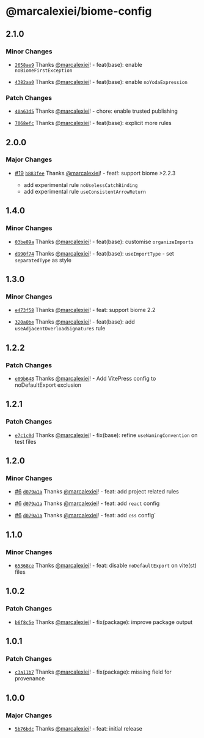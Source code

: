 # @marcalexiei/biome-config

## 2.1.0

### Minor Changes

- [`2658ae9`](https://github.com/marcalexiei/biome-config/commit/2658ae9d30cb829214ab79276bac8e68882ab047) Thanks [@marcalexiei](https://github.com/marcalexiei)! - feat(base): enable `noBiomeFirstException`

- [`4382aa0`](https://github.com/marcalexiei/biome-config/commit/4382aa001c969c29b3e6e776211423c234ae448c) Thanks [@marcalexiei](https://github.com/marcalexiei)! - feat(base): enable `noYodaExpression`

### Patch Changes

- [`40a63d5`](https://github.com/marcalexiei/biome-config/commit/40a63d52d53f7798d1c5764df9c161ef4750182c) Thanks [@marcalexiei](https://github.com/marcalexiei)! - chore: enable trusted publishing

- [`7068efc`](https://github.com/marcalexiei/biome-config/commit/7068efc3ea01083b42fc0d193ff132f2c4f76d4d) Thanks [@marcalexiei](https://github.com/marcalexiei)! - feat(base): explicit more rules

## 2.0.0

### Major Changes

- [#19](https://github.com/marcalexiei/biome-config/pull/19) [`b883fee`](https://github.com/marcalexiei/biome-config/commit/b883fee4c6969a0abc44e2a45a424c7dee438a50) Thanks [@marcalexiei](https://github.com/marcalexiei)! - feat!: support biome >2.2.3

  - add experimental rule `noUselessCatchBinding`
  - add experimental rule `useConsistentArrowReturn`

## 1.4.0

### Minor Changes

- [`03be89a`](https://github.com/marcalexiei/biome-config/commit/03be89a0c08258d5a4eb2ef78046953017e9b6f2) Thanks [@marcalexiei](https://github.com/marcalexiei)! - feat(base): customise `organizeImports`

- [`d990f74`](https://github.com/marcalexiei/biome-config/commit/d990f74d76c088615f1af7b912df82c6833e34d0) Thanks [@marcalexiei](https://github.com/marcalexiei)! - feat(base): `useImportType` - set `separatedType` as style

## 1.3.0

### Minor Changes

- [`e473f58`](https://github.com/marcalexiei/biome-config/commit/e473f58e40596f07e4cd3bf339958499e867cc4d) Thanks [@marcalexiei](https://github.com/marcalexiei)! - feat: support biome 2.2

- [`320a0be`](https://github.com/marcalexiei/biome-config/commit/320a0be990a36c7a2579d0ac5592c66763f55efb) Thanks [@marcalexiei](https://github.com/marcalexiei)! - feat(base): add `useAdjacentOverloadSignatures` rule

## 1.2.2

### Patch Changes

- [`e09b648`](https://github.com/marcalexiei/biome-config/commit/e09b6482225e372af3ba49d3bc504348adcbff62) Thanks [@marcalexiei](https://github.com/marcalexiei)! - Add VitePress config to noDefaultExport exclusion

## 1.2.1

### Patch Changes

- [`e7c1c0d`](https://github.com/marcalexiei/biome-config/commit/e7c1c0d14214137ae359c4249fafb1f65f144bbd) Thanks [@marcalexiei](https://github.com/marcalexiei)! - fix(base): refine `useNamingConvention` on test files

## 1.2.0

### Minor Changes

- [#6](https://github.com/marcalexiei/biome-config/pull/6) [`d079a1a`](https://github.com/marcalexiei/biome-config/commit/d079a1ad0b647da585d33e23f08e33e66ff166ba) Thanks [@marcalexiei](https://github.com/marcalexiei)! - feat: add project related rules

- [#6](https://github.com/marcalexiei/biome-config/pull/6) [`d079a1a`](https://github.com/marcalexiei/biome-config/commit/d079a1ad0b647da585d33e23f08e33e66ff166ba) Thanks [@marcalexiei](https://github.com/marcalexiei)! - feat: add `react` config

- [#6](https://github.com/marcalexiei/biome-config/pull/6) [`d079a1a`](https://github.com/marcalexiei/biome-config/commit/d079a1ad0b647da585d33e23f08e33e66ff166ba) Thanks [@marcalexiei](https://github.com/marcalexiei)! - feat: add `css` config`

## 1.1.0

### Minor Changes

- [`65368ce`](https://github.com/marcalexiei/biome-config/commit/65368ce13dbb38644549a67f46c7dbefd7d92c52) Thanks [@marcalexiei](https://github.com/marcalexiei)! - feat: disable `noDefaultExport` on vite(st) files

## 1.0.2

### Patch Changes

- [`b6f8c5e`](https://github.com/marcalexiei/biome-config/commit/b6f8c5eca1ae479f892b33da880661cf621c42e1) Thanks [@marcalexiei](https://github.com/marcalexiei)! - fix(package): improve package output

## 1.0.1

### Patch Changes

- [`c3a11b7`](https://github.com/marcalexiei/biome-config/commit/c3a11b7b908f5bfda3df20021044f65bdef606ee) Thanks [@marcalexiei](https://github.com/marcalexiei)! - fix(package): missing field for provenance

## 1.0.0

### Major Changes

- [`5b76bdc`](https://github.com/marcalexiei/biome-config/commit/5b76bdcf78bbda5a1d610336ead7f64a87a89220) Thanks [@marcalexiei](https://github.com/marcalexiei)! - feat: initial release
